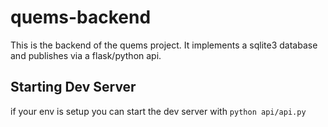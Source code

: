 # quems-backend
This is the backend of the quems project. It implements a sqlite3 database and publishes via a flask/python api.

## Starting Dev Server
if your env is setup you can start the dev server with `python api/api.py`